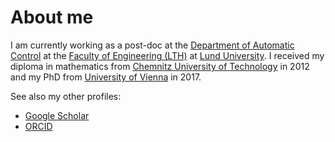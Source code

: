 # About me
I am currently working as a post-doc at the [Department of Automatic Control](http://control.lth.se) at the [Faculty of Engineering (LTH)](https://www.lth.se) at [Lund University](https://www.lu.se). I received my diploma in mathematics from [Chemnitz University of Technology](https://www.tu-chemnitz.de) in 2012 and my PhD from [University of Vienna](https://www.univie.ac.at) in 2017.

See also my other profiles:
- [Google Scholar](https://scholar.google.com/citations?user=Hrr1deoAAAAJ)
- [ORCID](https://orcid.org/0000-0001-8110-6007)
